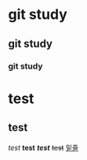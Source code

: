 # git study
## git study
### git study

test
====
test
----

*test*
**test**
***test***
~~test~~
<u>밑줄</u>
